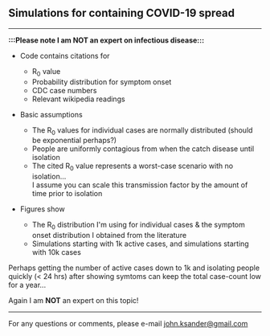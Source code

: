 ##  Simulations for containing COVID-19 spread 



-----------------------------
**:::Please note I am NOT an expert on infectious disease:::**  
* Code contains citations for
  * R<sub>0</sub> value
  * Probability distribution for symptom onset
  * CDC case numbers 
  * Relevant wikipedia readings 
  
* Basic assumptions
  * The R<sub>0</sub> values for individual cases are normally distributed (should be exponential perhaps?)
  * People are uniformly contagious from when the catch disease until isolation 
  * The cited R<sub>0</sub> value represents a worst-case scenario with no isolation...  
  I assume you can scale this transmission factor by the amount of time prior to isolation  
  
* Figures show
  * The R<sub>0</sub> distribution I'm using for individual cases & the symptom onset distribution I obtained from the literature 
  * Simulations starting with 1k active cases, and simulations starting with 10k cases 


Perhaps getting the number of active cases down to 1k and isolating people quickly (< 24 hrs) after showing symtoms can keep the total case-count low for a year... 
 
Again I am **NOT** an expert on this topic!  


-----------------------------
For any questions or comments, please e-mail john.ksander@gmail.com
